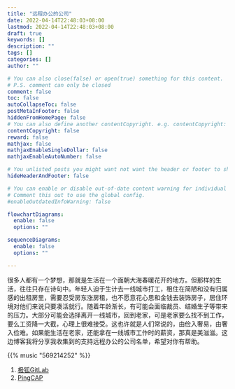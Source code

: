 ```yaml
---
title: "远程办公的公司"
date: 2022-04-14T22:48:03+08:00
lastmod: 2022-04-14T22:48:03+08:00
draft: true
keywords: []
description: ""
tags: []
categories: []
author: ""

# You can also close(false) or open(true) something for this content.
# P.S. comment can only be closed
comment: false
toc: false
autoCollapseToc: false
postMetaInFooter: false
hiddenFromHomePage: false
# You can also define another contentCopyright. e.g. contentCopyright: "This is another copyright."
contentCopyright: false
reward: false
mathjax: false
mathjaxEnableSingleDollar: false
mathjaxEnableAutoNumber: false

# You unlisted posts you might want not want the header or footer to show
hideHeaderAndFooter: false

# You can enable or disable out-of-date content warning for individual post.
# Comment this out to use the global config.
#enableOutdatedInfoWarning: false

flowchartDiagrams:
  enable: false
  options: ""

sequenceDiagrams: 
  enable: false
  options: ""

---
```


很多人都有一个梦想，那就是生活在一个面朝大海春暖花开的地方。但那样的生活，往往只存在诗句中。年轻人迫于生计去一线城市打工，租住在简陋和没有归属感的出租房里，需要忍受房东涨房租，也不愿意花心思和金钱去装饰房子，居住环境对他们来说只要凑活就行。随着年龄渐长，有可能会面临裁员、结婚生子等带来的压力。大部分可能会选择离开一线城市，回到老家，可是老家要么找不到工作，要么工资降一大截，心理上很难接受。这也许就是人们常说的，由俭入奢易，由奢入俭难。如果能生活在老家，还能拿在一线城市工作时的薪资，那真是美滋滋。这边博客我将分享我收集到的支持远程办公的公司名单，希望对你有帮助。

<!--more-->

{{% music "569214252" %}}

1. [极狐GitLab](https://gitlab.cn/careers)
2. [PingCAP](https://careers.pingcap.com/apply/pingcap/39950#/)
